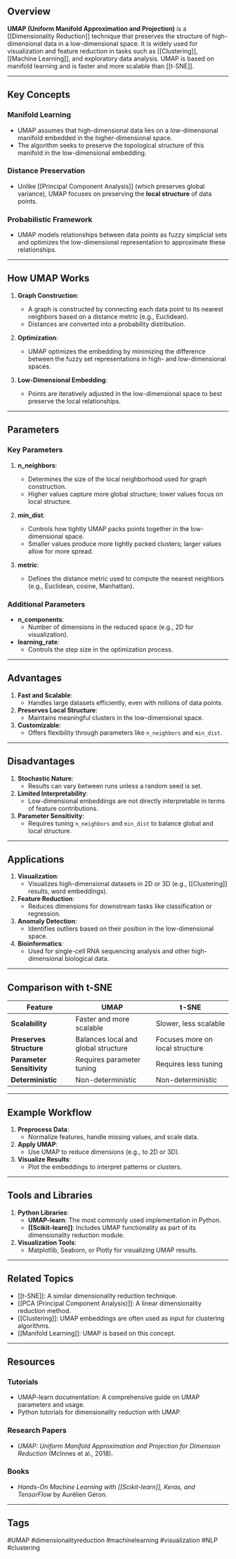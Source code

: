 ## Overview
**UMAP (Uniform Manifold Approximation and Projection)** is a [[Dimensionality Reduction]] technique that preserves the structure of high-dimensional data in a low-dimensional space. It is widely used for visualization and feature reduction in tasks such as [[Clustering]], [[Machine Learning]], and exploratory data analysis. UMAP is based on manifold learning and is faster and more scalable than [[t-SNE]].

---

## Key Concepts

### Manifold Learning
- UMAP assumes that high-dimensional data lies on a low-dimensional manifold embedded in the higher-dimensional space.
- The algorithm seeks to preserve the topological structure of this manifold in the low-dimensional embedding.

### Distance Preservation
- Unlike [[Principal Component Analysis]] (which preserves global variance), UMAP focuses on preserving the **local structure** of data points.

### Probabilistic Framework
- UMAP models relationships between data points as fuzzy simplicial sets and optimizes the low-dimensional representation to approximate these relationships.

---

## How UMAP Works

1. **Graph Construction**:
   - A graph is constructed by connecting each data point to its nearest neighbors based on a distance metric (e.g., Euclidean).
   - Distances are converted into a probability distribution.

2. **Optimization**:
   - UMAP optimizes the embedding by minimizing the difference between the fuzzy set representations in high- and low-dimensional spaces.

3. **Low-Dimensional Embedding**:
   - Points are iteratively adjusted in the low-dimensional space to best preserve the local relationships.

---

## Parameters

### Key Parameters
1. **n_neighbors**:
   - Determines the size of the local neighborhood used for graph construction.
   - Higher values capture more global structure; lower values focus on local structure.

2. **min_dist**:
   - Controls how tightly UMAP packs points together in the low-dimensional space.
   - Smaller values produce more tightly packed clusters; larger values allow for more spread.

3. **metric**:
   - Defines the distance metric used to compute the nearest neighbors (e.g., Euclidean, cosine, Manhattan).

### Additional Parameters
- **n_components**:
  - Number of dimensions in the reduced space (e.g., 2D for visualization).
- **learning_rate**:
  - Controls the step size in the optimization process.

---

## Advantages

1. **Fast and Scalable**:
   - Handles large datasets efficiently, even with millions of data points.
2. **Preserves Local Structure**:
   - Maintains meaningful clusters in the low-dimensional space.
3. **Customizable**:
   - Offers flexibility through parameters like `n_neighbors` and `min_dist`.

---

## Disadvantages

1. **Stochastic Nature**:
   - Results can vary between runs unless a random seed is set.
2. **Limited Interpretability**:
   - Low-dimensional embeddings are not directly interpretable in terms of feature contributions.
3. **Parameter Sensitivity**:
   - Requires tuning `n_neighbors` and `min_dist` to balance global and local structure.

---

## Applications

1. **Visualization**:
   - Visualizes high-dimensional datasets in 2D or 3D (e.g., [[Clustering]] results, word embeddings).
2. **Feature Reduction**:
   - Reduces dimensions for downstream tasks like classification or regression.
3. **Anomaly Detection**:
   - Identifies outliers based on their position in the low-dimensional space.
4. **Bioinformatics**:
   - Used for single-cell RNA sequencing analysis and other high-dimensional biological data.

---

## Comparison with t-SNE

| Feature               | UMAP                                    | t-SNE                                  |
|-----------------------|-----------------------------------------|----------------------------------------|
| **Scalability**       | Faster and more scalable               | Slower, less scalable                  |
| **Preserves Structure** | Balances local and global structure    | Focuses more on local structure        |
| **Parameter Sensitivity** | Requires parameter tuning            | Requires less tuning                   |
| **Deterministic**     | Non-deterministic                      | Non-deterministic                      |

---

## Example Workflow

1. **Preprocess Data**:
   - Normalize features, handle missing values, and scale data.
2. **Apply UMAP**:
   - Use UMAP to reduce dimensions (e.g., to 2D or 3D).
3. **Visualize Results**:
   - Plot the embeddings to interpret patterns or clusters.

---

## Tools and Libraries

1. **Python Libraries**:
   - **UMAP-learn**: The most commonly used implementation in Python.
   - **[[Scikit-learn]]**: Includes UMAP functionality as part of its dimensionality reduction module.
2. **Visualization Tools**:
   - Matplotlib, Seaborn, or Plotly for visualizing UMAP results.

---

## Related Topics
- [[t-SNE]]: A similar dimensionality reduction technique.
- [[PCA (Principal Component Analysis)]]: A linear dimensionality reduction method.
- [[Clustering]]: UMAP embeddings are often used as input for clustering algorithms.
- [[Manifold Learning]]: UMAP is based on this concept.

---

## Resources

### Tutorials
- UMAP-learn documentation: A comprehensive guide on UMAP parameters and usage.
- Python tutorials for dimensionality reduction with UMAP.

### Research Papers
- *UMAP: Uniform Manifold Approximation and Projection for Dimension Reduction* (McInnes et al., 2018).

### Books
- *Hands-On Machine Learning with [[Scikit-learn]], Keras, and TensorFlow* by Aurélien Géron.

---

## Tags
#UMAP #dimensionalityreduction #machinelearning #visualization #NLP #clustering